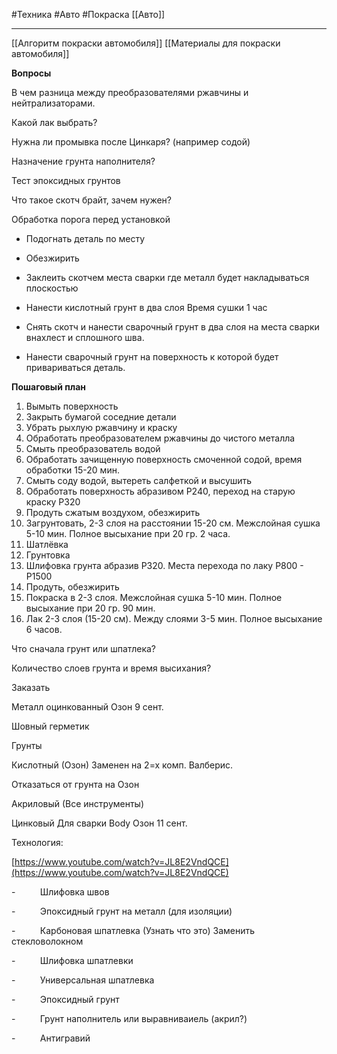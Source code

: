 #Техника #Авто #Покраска
[[Авто]]
______________
[[Алгоритм покраски автомобиля]]
[[Материалы для покраски автомобиля]]



**Вопросы**

В чем разница между преобразователями ржавчины и нейтрализаторами.

Какой лак выбрать?

Нужна ли промывка после Цинкаря? (например содой)

Назначение грунта наполнителя?

Тест эпоксидных грунтов

Что такое скотч брайт, зачем нужен?


Обработка порога перед установкой

- Подогнать деталь по месту

- Обезжирить

- Заклеить скотчем места сварки где металл будет накладываться плоскостью

- Нанести кислотный грунт в два слоя Время сушки 1 час

- Снять скотч и нанести сварочный грунт в два слоя на места сварки внахлест и сплошного шва.

- Нанести сварочный грунт на поверхность к которой будет привариваться деталь.

**Пошаговый план**

1. Вымыть поверхность
2. Закрыть бумагой соседние детали
3. Убрать рыхлую ржавчину и краску
4. Обработать преобразователем ржавчины до чистого металла
5. Смыть преобразователь водой
6. Обработать зачищенную поверхность смоченной содой, время обработки 15-20 мин.
7. Смыть соду водой, вытереть салфеткой и высушить
8. Обработать поверхность абразивом Р240, переход на старую краску Р320
9. Продуть сжатым воздухом, обезжирить
10. Загрунтовать, 2-3 слоя на расстоянии 15-20 см. Межслойная сушка 5-10 мин. Полное высыхание при 20 гр. 2 часа.
11. Шатлёвка
12. Грунтовка
13. Шлифовка грунта абразив Р320. Места перехода по лаку Р800 - Р1500
14. Продуть, обезжирить
15. Покраска в 2-3 слоя. Межслойная сушка 5-10 мин. Полное высыхание при 20 гр. 90 мин.
16. Лак 2-3 слоя (15-20 см). Между слоями 3-5 мин. Полное высыхание 6 часов.

Что сначала грунт или шпатлека?

Количество слоев грунта и время высихания?

Заказать

Металл оцинкованный Озон 9 сент.

Шовный герметик

Грунты

Кислотный (Озон) Заменен на 2=х комп. Валберис.

Отказаться от грунта на Озон

Акриловый (Все инструменты)

Цинковый Для сварки Body Озон 11 сент.

Технология:

[https://www.youtube.com/watch?v=JL8E2VndQCE](https://www.youtube.com/watch?v=JL8E2VndQCE)

-          Шлифовка швов

-          Эпоксидный грунт на металл (для изоляции)

-          Карбоновая шпатлевка (Узнать что это) Заменить стекловолокном

-          Шлифовка шпатлевки

-          Универсальная шпатлевка

-          Эпоксидный грунт

-          Грунт наполнитель или выравниваиель (акрил?)

-          Антигравий